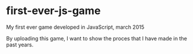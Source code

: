 # first-ever-js-game
My first ever game developed in JavaScript, march 2015

By uploading this game, I want to show the proces that I have made in the past years. 


